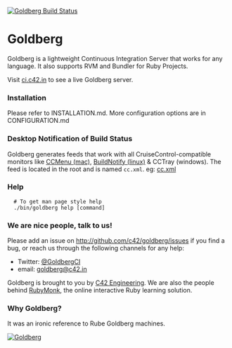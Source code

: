 <a href='http://ci.c42.in/projects/goldberg'><img src='http://ci.c42.in/projects/goldberg.png' alt='Goldberg Build Status'></a>

# Goldberg

Goldberg is a lightweight Continuous Integration Server that works for any language. It also supports RVM and Bundler for Ruby Projects.

Visit [ci.c42.in][] to see a live Goldberg server.

### Installation

Please refer to INSTALLATION.md. More configuration options are in CONFIGURATION.md

### Desktop Notification of Build Status

Goldberg generates feeds that work with all CruiseControl-compatible monitors like [CCMenu (mac)][], [BuildNotify (linux)][] & CCTray (windows). The feed is located in the root and is named `cc.xml`. eg: [cc.xml](http://ci.c42.in/cc.xml)

### Help

      # To get man page style help
      ./bin/goldberg help [command]

### We are nice people, talk to us!

Please add an issue on http://github.com/c42/goldberg/issues if you find a bug, or reach us through the following channels for any help:

-   Twitter: [@GoldbergCI](http://twitter.com/GoldbergCI 'GoldbergCI')
-   email: goldberg@c42.in

Goldberg is brought to you by [C42 Engineering][]. We are also the people behind [RubyMonk][], the online interactive Ruby learning solution.

  [C42 Engineering]: http://c42.in
  [CruiseControl.rb]: https://github.com/thoughtworks/cruisecontrol.rb
  [ci.c42.in]: http://ci.c42.in
  [CCMenu (mac)]: http://ccmenu.sourceforge.net/
  [BuildNotify (linux)]: https://bitbucket.org/Anay/buildnotify/wiki/Home
  [RubyMonk]: http://rubymonk.com
  [Bundler]: http://gembundler.com/

### Why Goldberg?

It was an ironic reference to Rube Goldberg machines.

[![Goldberg](https://upload.wikimedia.org/wikipedia/en/8/88/Rubenvent.jpg "Rube Goldberg machine")](http://en.wikipedia.org/wiki/Rube_Goldberg_machine)
